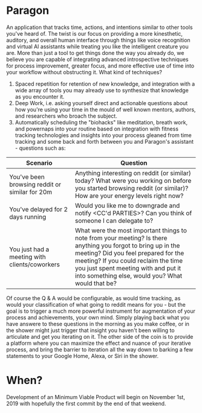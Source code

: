 # Paragon

An application that tracks time, actions, and intentions similar to other tools you've heard of. The twist is our focus on providing a more kinesthetic, auditory, and overall human interface through things like voice recognition and virtual AI assistants while treating you like the intelligent creature you are. More than just a tool to get things done the way you already do, we believe you are capable of integrating advanced introspective techniques for process improvement, greater focus, and more effective use of time into your workflow without obstructing it. What kind of techniques?

1. Spaced repetition for retention of new knowledge, and integration with a wide array of tools you may already use to synthesize that knowledge as you encounter it.
2. Deep Work, i.e. asking yourself direct and actionable questions about how you're using your time in the mould of well known mentors, authors, and researchers who broach the subject.
3. Automatically scheduling the "biohacks" like meditation, breath work, and powernaps into your routine based on integration with fitness tracking technologies and insights into your process gleaned from time tracking and some back and forth between you and Paragon's assistant - questions such as:

| Scenario | Question |
| - | - |
| You've been browsing reddit or similar for 20m | Anything interesting on reddit (or similar) today? What were you working on before you started browsing reddit (or similar)? How are your energy levels right now? |
| You've delayed <IMPORTANT TASK A> for 2 days running | Would you like me to downgrade <IMPORTANT TASK A> and notify <CC'd PARTIES>? Can you think of someone I can delegate <IMPORTANT TASK A> to? |
| You just had a meeting with clients/coworkers | What were the most important things to note from your meeting? Is there anything you forgot to bring up in the meeting? Did you feel prepared for the meeting? If you could reclaim the time you just spent meeting with <PARTIS AT MEETING> and put it into something else, would you? What would that be? |
  
Of course the Q & A would be configurable, as would time tracking, as would your classification of what going to reddit means for you - but the goal is to trigger a much more powerful instrument for augmentation of your process and achievements, your own mind. Simply playing back what you have answere to these questions in the morning as you make coffee, or in the shower might just trigger that insight you haven't been willing to articulate and get you iterating on it. The other side of the coin is to provide a platform where you can maximize the effect and nuance of your iterative process, and bring the barrier to iteration all the way down to barking a few statements to your Google Home, Alexa, or Siri in the shower.

# When?

Development of an Minimum Viable Product will begin on November 1st, 2019 with hopefully the first commit by the end of that weekend.
